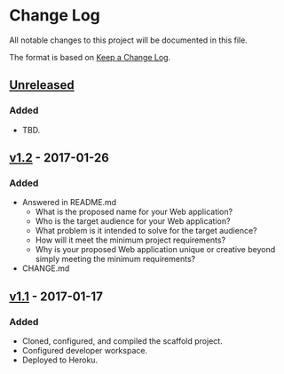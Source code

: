 # Change Log
All notable changes to this project will be documented in this file.

The format is based on [Keep a Change Log](http://keepachangelog.com/).

## [Unreleased]
### Added
- TBD.

## [v1.2] - 2017-01-26
### Added
- Answered in README.md
    - What is the proposed name for your Web application?
    - Who is the target audience for your Web application?
    - What problem is it intended to solve for the target audience?
    - How will it meet the minimum project requirements?
    - Why is your proposed Web application unique or creative beyond simply meeting the minimum requirements?
- CHANGE.md

## [v1.1] - 2017-01-17
### Added
- Cloned, configured, and compiled the scaffold project.
- Configured developer workspace.
- Deployed to Heroku.

[Unreleased]: https://github.com/infsci2560sp17/full-stack-web-DukeCode/compare/v1.2...HEAD
[v1.2]: https://github.com/infsci2560sp17/full-stack-web-DukeCode/compare/v1.1...v1.2
[v1.1]: https://github.com/infsci2560sp17/full-stack-web-DukeCode/compare/...v1.1
